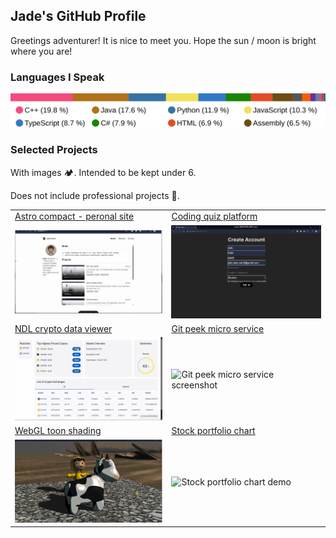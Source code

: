 ## Jade's GitHub Profile

Greetings adventurer! It is nice to meet you. Hope the sun / moon is bright where you are!

### Languages I Speak

<img alt="Language Stats image" src="./assets/github-language-stats.svg" width="560">

### Selected Projects

With images 🏕️. Intended to be kept under 6.

Does not include professional projects 🫡.

|                                   |                                   |
| --------------------------------- | --------------------------------- |
| [Astro compact - peronal site](https://github.com/eerieA/astro-comp) | [Coding quiz platform](https://github.com/eerieA/coding-tutor-log-only) |
| <img alt="Astro compact personal website demo" src="https://github.com/eerieA/astro-comp/blob/b8648715f456889886997cb8454e12e189d9f8e1/public/preview02.gif" width="280"> | <img alt="Coding quiz platform demo" src="https://github.com/eerieA/coding-tutor-log-only/blob/205844ab017dff52128e49fc0115984d70ffb2e6/resources/Retro%202%20screenshot.gif" width="280"> |
| [NDL crypto data viewer](https://github.com/eerieA/ndl-view)  | [Git peek micro service](https://github.com/eerieA/gitpeek-lang) |
| <img alt="NDL view app screenshot" src="https://github.com/eerieA/ndl-view/blob/5fdec41002920f58fdaadefa938976ecfac98680/shared/preview.gif" width="280"> | <img alt="Git peek micro service screenshot" src="https://live.staticflickr.com/65535/54493292261_b6f4b2dcbd_c.jpg" width="280"> |
| [WebGL toon shading](https://vimeo.com/1081457610)  | [Stock portfolio chart](https://github.com/eerieA/stock-portfolio-pie) |
| <img alt="Stock portfolio chart demo" src="https://github.com/eerieA/threejs-pg/blob/b04880e45284ea8fbc4203044f0fbb4b63f64692/assets/toon-shading.gif" width="280"> | <img alt="Stock portfolio chart demo" src="https://github.com/eerieA/stock-portfolio-pie/blob/c56dc697ba13785e6f63efeef3c3d0d5757dea93/imgs/demo.gif" width="280"> |
